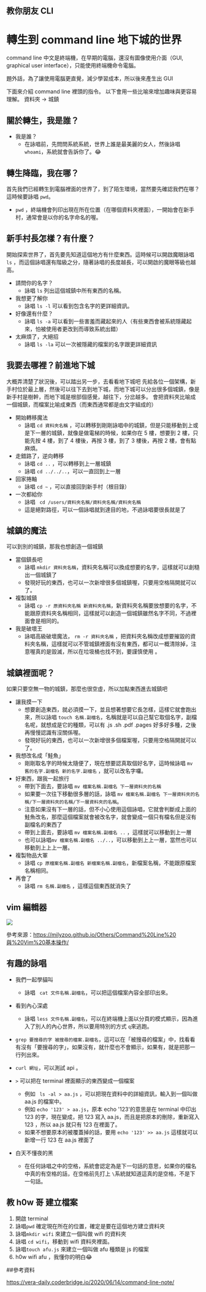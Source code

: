 ## 教你朋友 CLI


# 轉生到 command line 地下城的世界 

command line 中文是終端機，在早期的電腦，還沒有圖像使用介面（GUI, graphical user interface），只能使用終端機命令電腦。

題外話，為了讓使用電腦更直覺，減少學習成本，所以後來產生出 GUI

下面來介紹 command line 裡頭的指令。
以下會用一些比喻來增加趣味與更容易理解。
資料夾 -> 城鎮

## 關於轉生，我是誰？

* 我是誰？
	*  在詠唱前，先問問系統系統，世界上誰是最美麗的女人，然後詠唱`whoami`，系統就會告訴你了。😂

## 轉生降臨，我在哪？

首先我們已經轉生到電腦裡面的世界了，到了陌生環境，當然要先確認我們在哪？這時候要詠唱 `pwd`。

* `pwd` ，終端機會列印出現在所在位置（在哪個資料夾裡面），一開始會在新手村，通常會是以你的名字命名的喔。

## 新手村長怎樣？有什麼？

開始探索世界了，首先要先知道這個地方有什麼東西。這時候可以開啟魔眼詠唱 `ls` ，而這個詠唱還有階級之分，隨著詠唱的長度越長，可以開啟的魔眼等級也越高。

* 請問你的名字？
	* 詠唱 `ls` 列出這個城鎮中所有東西的名稱。
* 我想更了解你
	* 詠唱 `ls -l` 可以看到包含名字的更詳細資訊。
* 好像還有什麼？
	*  詠唱 `ls -a` 可以看到一些害羞而藏起來的人（有些東西會被系統隱藏起來，怕被使用者更改到而導致系統出錯）
* 太麻煩了，大絕招
	* 詠唱 `ls -la` 可以一次被隱藏的檔案的名字跟更詳細資訊

## 我要去哪裡？前進地下城

大概弄清楚了狀況後，可以踏出另一步，去看看地下城吧
先給各位一個架構，新手村位於最上層，然後可以往下去到地下城，而地下城可以分出很多個城鎮，像是新手村是樹幹，而地下城是根部個感覺，越往下，分岔越多。
會把資料夾比喻成一個城鎮，而檔案比喻成東西（而東西通常都是由文字組成的）

* 開始轉移魔法
	* 詠唱 `cd 資料夾名稱` ，可以轉移到剛剛詠唱中的城鎮，但是只能移動到上或是下一層的城鎮，就像是做電梯的時候，如果你在 5 樓，想要到 2 樓，只能先按 4 樓，到了 4 樓後，再按 3 樓，到了 3 樓後，再按 2 樓，會有點麻煩。
*  走錯路了，逆向轉移
	* 詠唱 `cd ..` ，可以轉移到上一層城鎮
	* 詠唱 `cd ../../..`，可以一直回到上一層
* 回家捲軸
	* 詠唱 `cd ~` ，可以直接回到新手村（根目錄）
* 一次都給你
	* 	詠唱 ` cd /users/資料夾名稱/資料夾名稱/資料夾名稱`
	*  這是絕對路徑，可以一個詠唱就到達目的地，不過詠唱要很長就是了


## 城鎮的魔法
可以到別的城鎮，那我也想創造一個城鎮

* 當個鎮長吧
	* 詠唱 `mkdir 資料夾名稱`，資料夾名稱可以換成想要的名字，這樣就可以創糙出一個城鎮了
	*  發現好玩的東西，也可以一次新增很多個城鎮喔，只要用空格隔開就可以了。
* 複製城鎮
	* 詠唱 `cp -r 原資料夾名稱 新資料夾名稱`，新資料夾名稱要放想要的名字，不能跟原資料夾名稱相同，這樣就可以創造一個城鎮雖然名字不同，不過裡面會是相同的。
*  我是破壞王
	* 詠唱高級破壞魔法， `rm -r 資料夾名稱` ，把資料夾名稱改成想要摧毀的資料夾名稱，這樣就可以不管城鎮裡面有沒有東西，都可以一概清除掉，注意喔真的是毀滅，所以在垃圾桶也找不到，要謹慎使用 。

## 城鎮裡面呢？
如果只要空無一物的城鎮，那麼也很空虛，所以加點東西進去城鎮吧

* 讓我摸一下
	* 想要創造東西，就必須摸一下，並且想著想要它長怎樣，這樣它就會跑出來，所以詠唱 `touch 名稱.副檔名`，名稱就是可以自己幫它取個名字，副檔名呢，就想成是它的種類，可以有 .js .sh .pdf .pages 好多好多種，之後再慢慢認識有沒關係喔。
	* 發現好玩的東西，也可以一次新增很多個檔案喔，只要用空格隔開就可以了。
* 我想改名成「鮭魚」
	* 剛剛取名字的時候太隨便了，現在想要認真取個好名字，這時候詠唱 `mv 舊的名字.副檔名 新的名字.副檔名` ，就可以改名字囉。
* 好東西，跟我一起旅行
	* 帶到下面去，要詠唱 `mv 檔案名稱.副檔名 下一層資料夾的名稱`
	* 如果要一次往下移動很多層的話，詠唱 `mv 檔案名稱.副檔名 下一層資料夾的名稱/下一層資料夾的名稱/下一層資料夾的名稱`。
	* 注意如果沒有下一層的話，但不小心使用這個詠唱，它就會判斷成上面的鮭魚改名，那麼這個檔案就會被改名字，就會變成一個只有檔名但是沒有副檔名的東西了
	* 帶到上面去，要詠唱 `mv 檔案名稱.副檔名 ..` ，這樣就可以移動到上一層
	* 也可以詠唱`mv 檔案名稱.副檔名 ../..`，可以移動到上上一層，當然也可以移動到上上上一層。
* 複製物品大軍
	*  詠唱 `cp 原檔案名稱.副檔名 新檔案名稱.副檔名`，新檔案名稱，不能跟原檔案名稱相同。
* 再會了
	* 詠唱 `rm 名稱.副檔名` ，這樣這個東西就消失了


## vim 編輯器

![](https://milyzoo.github.io/Others/Command%20Line%20與%20Vim%20基本操作/13.jpg)

參考來源：https://milyzoo.github.io/Others/Command%20Line%20與%20Vim%20基本操作/

## 有趣的詠唱

* 我們一起學貓叫
	* 詠唱 ` cat 文件名稱.副檔名`，可以把這個檔案內容全部印出來。
* 看到內心深處
	* 詠唱 `less 文件名稱.副檔名`，可以在終端機上面以分頁的模式顯示，因為進入了別人的內心世界，所以要用特別的方式 `q`來逃跑。


* `grep 要搜尋的字 被搜尋的檔案.副檔名`，這可以在「被搜尋的檔案」中，找看看有沒有「要搜尋的字」，如果沒有，就什麼也不會顯示，如果有，就是把那一行列出來。
* `curl 網址`，可以測試 api 。
* `>` 可以把在 terminal 裡面顯示的東西變成一個檔案
	* 例如 ` ls -al > aa.js` ，可以把現在資料中的詳細資訊，輸入到一個叫做 aa.js 的檔案中。
	* 例如 `echo '123' > aa.js`，原本 echo '123'的意思是在 terminal 中印出 123 的字，現在變成，把 123 寫入 aa.js，而且是把原本的刪除，重新寫入 123 ，所以 aa.js 就只有 123 在裡面了。
	* 如果不想要原本的被覆蓋掉的話，要用 `echo '123' >> aa.js` 這樣就可以新增一行 123 在 aa.js 裡面了
* 白天不懂夜的黑
	* 在任何詠唱之中的空格，系統會認定為是下一句話的意思，如果你的檔名中真的有空格的話，在空格前先打上 `\`系統就知道這真的是空格，不是下一句話。


## 教 h0w 哥 建立檔案

1. 開啟 terminal
2.  詠唱`pwd` 確定現在所在的位置，確定是要在這個地方建立資料夾
3. 詠唱`mkdir wifi` 來建立一個叫做 wifi 的資料夾
4. 詠唱 `cd wifi`，移動到 wifi 資料夾裡面。
4. 詠唱`touch afu.js` 來建立一個叫做 afu 種類是 js 的檔案
5. h0w wifi afu ，我懂你的明白😂

##參考資料

https://vera-daily.coderbridge.io/2020/06/14/command-line-note/

